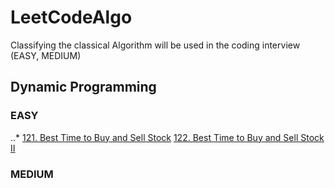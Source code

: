 # LeetCodeAlgo
Classifying the classical Algorithm will be used in the coding interview (EASY, MEDIUM)

## Dynamic Programming
### EASY
..* [121. Best Time to Buy and Sell Stock](https://github.com/Chu-Wx/LeetCodeAlgo/blob/main/File/121.py)
[122. Best Time to Buy and Sell Stock II](https://github.com/Chu-Wx/LeetCodeAlgo/blob/main/File/122.py)

### MEDIUM
